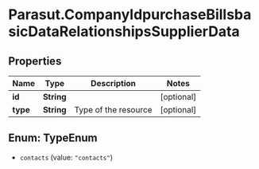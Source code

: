 # Parasut.CompanyIdpurchaseBillsbasicDataRelationshipsSupplierData

## Properties
Name | Type | Description | Notes
------------ | ------------- | ------------- | -------------
**id** | **String** |  | [optional] 
**type** | **String** | Type of the resource | [optional] 


<a name="TypeEnum"></a>
## Enum: TypeEnum


* `contacts` (value: `"contacts"`)




